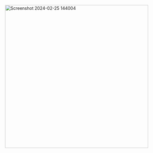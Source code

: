 <img width="471" alt="Screenshot 2024-02-25 144004" src="https://github.com/msriezq/poltek-database/assets/146205529/17781de6-d0ba-412f-a024-844085567300">
